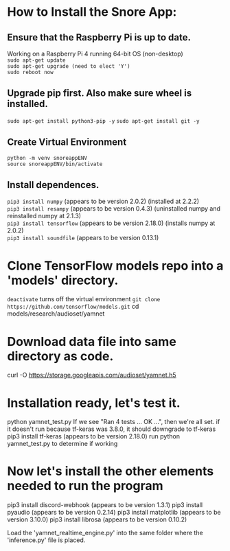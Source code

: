 # How to Install the Snore App:

## Ensure that the Raspberry Pi is up to date.
Working on a Raspberry Pi 4 running 64-bit OS (non-desktop)\
``sudo apt-get update``\
``sudo apt-get upgrade (need to elect 'Y')``\
``sudo reboot now``

## Upgrade pip first. Also make sure wheel is installed.
``sudo apt-get install python3-pip -y``
``sudo apt-get install git -y``

## Create Virtual Environment
``python -m venv snoreappENV``\
``source snoreappENV/bin/activate``

## Install dependences.
``pip3 install numpy`` (appears to be version 2.0.2) (installed at 2.2.2)\
``pip3 install resampy`` (appears to be version 0.4.3) (uninstalled numpy and reinstalled numpy at 2.1.3)\
``pip3 install tensorflow`` (appears to be version 2.18.0) (installs numpy at 2.0.2)\
``pip3 install soundfile`` (appears to be version 0.13.1)

# Clone TensorFlow models repo into a 'models' directory.
``deactivate`` turns off the virtual environment
``git clone https://github.com/tensorflow/models.git``
cd models/research/audioset/yamnet
# Download data file into same directory as code.
curl -O https://storage.googleapis.com/audioset/yamnet.h5

# Installation ready, let's test it.
python yamnet_test.py
If we see "Ran 4 tests ... OK ...", then we're all set.
if it doesn't run because tf-keras was 3.8.0, it should downgrade to tf-keras
pip3 install tf-keras (appears to be version 2.18.0)
run python yamnet_test.py to determine if working
# Now let's install the other elements needed to run the program


pip3 install discord-webhook (appears to be version 1.3.1)
pip3 install pyaudio (appears to be version 0.2.14)
pip3 install matplotlib (appears to be version 3.10.0)
pip3 install librosa (appears to be version 0.10.2)

Load the 'yamnet_realtime_engine.py' into the same folder where the 'inference.py' file is placed. 

